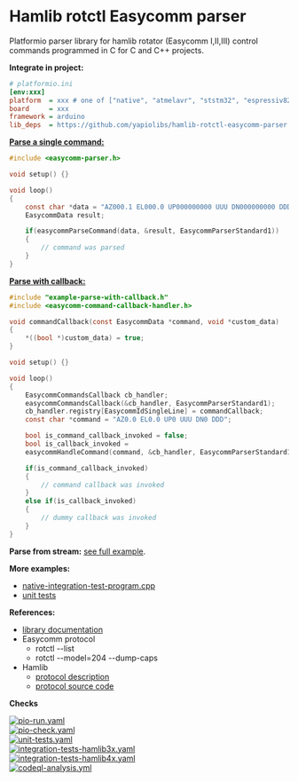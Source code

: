 # Hamlib rotctl Easycomm parser
Platformio parser library for hamlib rotator (Easycomm I,II,III) control commands programmed in C for C and C++ projects.


**Integrate in project:**
```ini
# platformio.ini
[env:xxx]
platform  = xxx # one of ["native", "atmelavr", "ststm32", "espressiv8266", "espressif32"]
board     = xxx
framework = arduino
lib_deps  = https://github.com/yapiolibs/hamlib-rotctl-easycomm-parser.git
```

[**Parse a single command:**](./test/src/example-parse-command.cpp)
```c
#include <easycomm-parser.h>

void setup() {}

void loop()
{
    const char *data = "AZ000.1 EL000.0 UP000000000 UUU DN000000000 DDD";
    EasycommData result;

    if(easycommParseCommand(data, &result, EasycommParserStandard1))
    {
        // command was parsed
    }
}
```

[**Parse with callback:**](./test/src/example-parse-with-callback.cpp)
```c
#include "example-parse-with-callback.h"
#include <easycomm-command-callback-handler.h>

void commandCallback(const EasycommData *command, void *custom_data)
{
    *((bool *)custom_data) = true;
}

void setup() {}

void loop()
{
    EasycommCommandsCallback cb_handler;
    easycommCommandsCallback(&cb_handler, EasycommParserStandard1);
    cb_handler.registry[EasycommIdSingleLine] = commandCallback;
    const char *command = "AZ0.0 EL0.0 UP0 UUU DN0 DDD";

    bool is_command_callback_invoked = false;
    bool is_callback_invoked =
    easycommHandleCommand(command, &cb_handler, EasycommParserStandard1, &is_command_callback_invoked);

    if(is_command_callback_invoked)
    {
        // command callback was invoked
    }
    else if(is_callback_invoked)
    {
        // dummy callback was invoked
    }
}
```

**Parse from stream:** [see full example](./test/src/example-parse-stream.cpp).

**More examples:**

* [native-integration-test-program.cpp](./test/src/native-integration-test-program.cpp)
* [unit tests](./test/test/)

**References:**

* [library documentation](./src/)
* Easycomm protocol
  * rotctl --list
  * rotctl --model=204 --dump-caps
* Hamlib
  * [protocol description](https://github.com/Hamlib/Hamlib/tree/master/rotators/easycomm/easycomm.txt)
  * [protocol source code](https://github.com/Hamlib/Hamlib/tree/master/rotators/easycomm/easycomm.c)


**Checks**

[![pio-run.yaml](https://github.com/yapiolibs/hamlib-rotctl-easycomm-parser/actions/workflows/pio-run.yaml/badge.svg)](https://github.com/yapiolibs/hamlib-rotctl-easycomm-parser/actions/workflows/pio-run.yaml)<br />
[![pio-check.yaml](https://github.com/yapiolibs/hamlib-rotctl-easycomm-parser/actions/workflows/pio-check.yaml/badge.svg)](https://github.com/yapiolibs/hamlib-rotctl-easycomm-parser/actions/workflows/pio-check.yaml)<br />
[![unit-tests.yaml](https://github.com/yapiolibs/hamlib-rotctl-easycomm-parser/actions/workflows/unit-tests.yaml/badge.svg)](https://github.com/yapiolibs/hamlib-rotctl-easycomm-parser/actions/workflows/unit-tests.yaml)<br />
[![integration-tests-hamlib3x.yaml](https://github.com/yapiolibs/hamlib-rotctl-easycomm-parser/actions/workflows/integration-tests-hamlib3x.yaml/badge.svg)](https://github.com/yapiolibs/hamlib-rotctl-easycomm-parser/actions/workflows/integration-tests-hamlib3x.yaml)<br />
[![integration-tests-hamlib4x.yaml](https://github.com/yapiolibs/hamlib-rotctl-easycomm-parser/actions/workflows/integration-tests-hamlib4x.yaml/badge.svg)](https://github.com/yapiolibs/hamlib-rotctl-easycomm-parser/actions/workflows/integration-tests-hamlib4x.yaml)<br />
[![codeql-analysis.yml](https://github.com/yapiolibs/hamlib-rotctl-easycomm-parser/actions/workflows/codeql-analysis.yaml/badge.svg)](https://github.com/yapiolibs/hamlib-rotctl-easycomm-parser/actions/workflows/codeql-analysis.yaml)<br />
